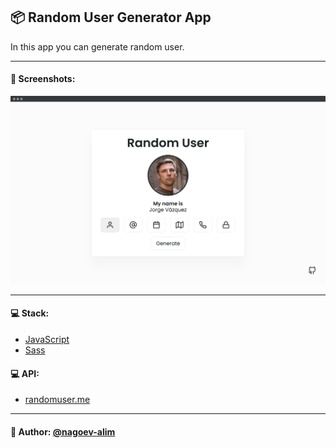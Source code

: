 ## 📦 Random User Generator App

In this app you can generate random user.

---
#### 🌄 Screenshots:
![App Screenshot](assets/images/preview.png)

-----

#### 💻 Stack:

- [JavaScript](https://learn.javascript.ru/)
- [Sass](https://sass-lang.com/)
#### 💻 API:
- [randomuser.me](https://randomuser.me/api/)

-----
#### 🙌 Author: [@nagoev-alim](https://github.com/nagoev-alim)
